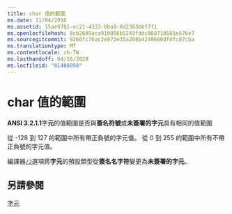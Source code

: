 ```yaml
---
title: char 值的範圍
ms.date: 11/04/2016
ms.assetid: 15ae9781-ec21-4333-bba8-6d2383bbf7f1
ms.openlocfilehash: 8cb2609aca910056b5243fddc868710581e576e7
ms.sourcegitcommit: 9266fc76ac2e872e35a208b4249660dfdfc87cba
ms.translationtype: MT
ms.contentlocale: zh-TW
ms.lasthandoff: 04/16/2020
ms.locfileid: "81480898"
---
```

# <a name="range-of-char-values"></a>char 值的範圍

**ANSI 3.2.1.1**字**元**的值範圍是否與**簽名符號**或**未簽署的字元**具有相同的值範圍

從 -128 到 127 的範圍中所有帶正負號的字元值。 從 0 到 255 的範圍中所有不帶正負號的字元值。

編譯器[`/J`](../build/reference/j-default-char-type-is-unsigned.md)選項將**字元**的預設類型從**簽名名字符**變更為**未簽署的字元**。

## <a name="see-also"></a>另請參閱

[字元](../c-language/characters.md)
